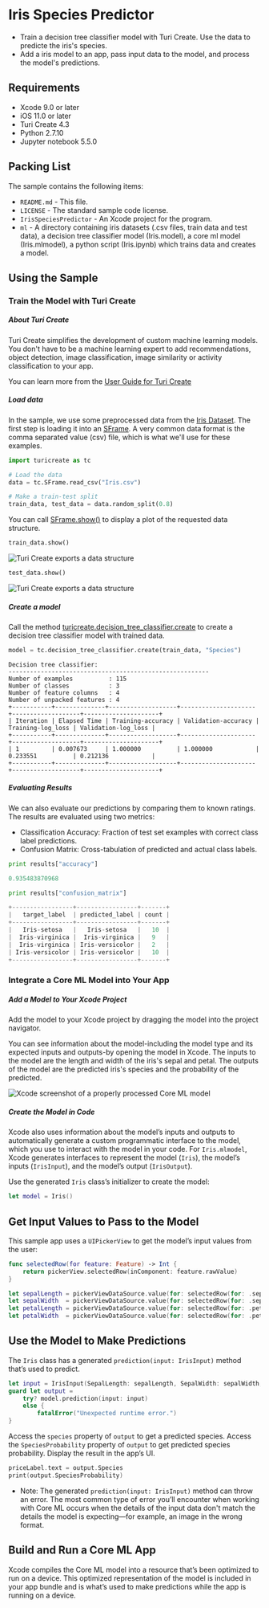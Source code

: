 # Iris Species Predictor

>
* Train a decision tree classifier model with Turi Create. Use the data to predicte the iris's species.
* Add a iris model to an app, pass input data to the model, and process the model's predictions.

## Requirements

* Xcode 9.0 or later
* iOS 11.0 or later
* Turi Create 4.3
* Python 2.7.10
* Jupyter notebook 5.5.0

## Packing List

The sample contains the following items:

* `README.md` - This file.
* `LICENSE` - The standard sample code license.
* `IrisSpeciesPredictor` - An Xcode project for the program.
* `ml` - A directory containing iris datasets (.csv files, train data and test data), a decision tree classifier model (Iris.model), a core ml model (Iris.mlmodel), a python script (Iris.ipynb) which trains data and creates a model. 

## Using the Sample

### Train the Model with Turi Create

##### About Turi Create

Turi Create simplifies the development of custom machine learning models. You don't have to be a machine learning expert to add recommendations, object detection, image classification, image similarity or activity classification to your app.

You can learn more from the [User Guide for Turi Create](https://apple.github.io/turicreate/docs/userguide/)

##### Load data

In the sample, we use some preprocessed data from the [Iris Dataset](http://archive.ics.uci.edu/ml/datasets/Iris). The first step is loading it into an [SFrame](https://apple.github.io/turicreate/docs/userguide/#sframe). A very common data format is the comma separated value (csv) file, which is what we'll use for these examples.

```python
import turicreate as tc

# Load the data
data = tc.SFrame.read_csv("Iris.csv")

# Make a train-test split
train_data, test_data = data.random_split(0.8)
```

You can call [SFrame.show()](https://apple.github.io/turicreate/docs/userguide/vis/#show) to display a plot of the requested data structure.

```python
train_data.show()
```

![Turi Create exports a data structure](Documentation/TuriCreateExportTrainedDataStructure.png)

```python
test_data.show()
```

![Turi Create exports a data structure](Documentation/TuriCreateExportTestDataStructure.png)

##### Create a model

Call the method [turicreate.decision_tree_classifier.create](https://apple.github.io/turicreate/docs/api/generated/turicreate.decision_tree_classifier.create.html#turicreate.decision_tree_classifier.create) to create a decision tree classifier model with trained data.

```python
model = tc.decision_tree_classifier.create(train_data, "Species")
```

```
Decision tree classifier:
--------------------------------------------------------
Number of examples          : 115
Number of classes           : 3
Number of feature columns   : 4
Number of unpacked features : 4
+-----------+--------------+-------------------+---------------------+-------------------+---------------------+
| Iteration | Elapsed Time | Training-accuracy | Validation-accuracy | Training-log_loss | Validation-log_loss |
+-----------+--------------+-------------------+---------------------+-------------------+---------------------+
| 1         | 0.007673     | 1.000000          | 1.000000            | 0.233551          | 0.212136            |
+-----------+--------------+-------------------+---------------------+-------------------+---------------------+
```

##### Evaluating Results

We can also evaluate our predictions by comparing them to known ratings. The results are evaluated using two metrics:

* Classification Accuracy: Fraction of test set examples with correct class label predictions.
* Confusion Matrix: Cross-tabulation of predicted and actual class labels.

```python
print results["accuracy"]

0.935483870968
```

```python
print results["confusion_matrix"]

+-----------------+-----------------+-------+
|   target_label  | predicted_label | count |
+-----------------+-----------------+-------+
|   Iris-setosa   |   Iris-setosa   |   10  |
|  Iris-virginica |  Iris-virginica |   9   |
|  Iris-virginica | Iris-versicolor |   2   |
| Iris-versicolor | Iris-versicolor |   10  |
+-----------------+-----------------+-------+
```


### Integrate a Core ML Model into Your App

##### Add a Model to Your Xcode Project

Add the model to your Xcode project by dragging the model into the project navigator.

You can see information about the model-including the model type and its expected inputs and outputs-by opening the model in Xcode.
The inputs to the model are the length and width of the iris's sepal and petal.
The outputs of the model are the predicted iris's species and the probability of the predicted.

![Xcode screenshot of a properly processed Core ML model](Documentation/XcodeCoreMLModel.png)

##### Create the Model in Code

Xcode also uses information about the model’s inputs and outputs to 
automatically generate a custom programmatic interface to the model, 
which you use to interact with the model in your code.
For `Iris.mlmodel`, Xcode generates interfaces to 
represent the model (`Iris`), the model’s inputs (`IrisInput`), 
and the model’s output (`IrisOutput`).

Use the generated `Iris` class’s initializer to create the model:

``` swift
let model = Iris()
```

## Get Input Values to Pass to the Model

This sample app uses a `UIPickerView` to get the model’s input values from the user:

``` swift
func selectedRow(for feature: Feature) -> Int {
    return pickerView.selectedRow(inComponent: feature.rawValue)
}

let sepalLength = pickerViewDataSource.value(for: selectedRow(for: .sepalLength), feature: .sepalLength)
let sepalWidth  = pickerViewDataSource.value(for: selectedRow(for: .sepalWidth), feature: .sepalWidth)
let petalLength = pickerViewDataSource.value(for: selectedRow(for: .petalLength), feature: .petalLength)
let petalWidth  = pickerViewDataSource.value(for: selectedRow(for: .petalWidth), feature: .petalWidth)
```

## Use the Model to Make Predictions

The `Iris` class has a generated 
`prediction(input: IrisInput)` method that’s used to predict.

``` swift
let input = IrisInput(SepalLength: sepalLength, SepalWidth: sepalWidth, PetalLength: petalLength, PetalWidth: petalWidth)
guard let output =
    try? model.prediction(input: input)
    else {
        fatalError("Unexpected runtime error.")
}
```

Access the `species` property of `output` to get a predicted species. Access the `SpeciesProbability` property of `output` to get predicted species probability. Display the result in the app’s UI.

``` swift
priceLabel.text = output.Species
print(output.SpeciesProbability)
```

- Note: The generated `prediction(input: IrisInput)` method can throw an error. The most common type of error you’ll encounter when working with Core ML occurs when the details of the input data don't match the details the model is expecting—for example, an image in the wrong format. 

## Build and Run a Core ML App 

Xcode compiles the Core ML model 
into a resource that’s been optimized to run on a device. 
This optimized representation of the model is included in your app bundle
and is what’s used to make predictions while the app is running on a device. 